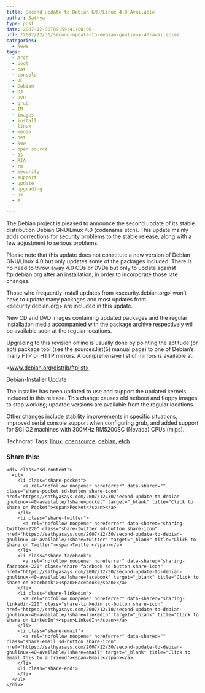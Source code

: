 ```yaml
---
title: Second update to Debian GNU/Linux 4.0 Available
author: Sathya
type: post
date: 2007-12-30T09:59:41+00:00
url: /2007/12/30/second-update-to-debian-gnulinux-40-available/
categories:
  - News
tags:
  - Arch
  - boot
  - cat
  - console
  - DE
  - Debian
  - DJ
  - DVD
  - grub
  - IM
  - images
  - install
  - linux
  - media
  - net
  - New
  - open source
  - os
  - RIA
  - rm
  - security
  - support
  - update
  - upgrading
  - ux
  - X

---
```

The Debian project is pleased to announce the second update of its stable distribution Debian GNU/Linux 4.0 (codename etch). This update mainly adds corrections for security problems to the stable release, along with a few adjustment to serious problems.

Please note that this update does not constitute a new version of Debian GNU/Linux 4.0 but only updates some of the packages included. There is no need to throw away 4.0 CDs or DVDs but only to update against ftp.debian.org after an installation, in order to incorporate those late changes.

Those who frequently install updates from <security.debian.org> won&#8217;t have to update many packages and most updates from <security.debian.org> are included in this update.

New CD and DVD images containing updated packages and the regular installation media accompanied with the package archive respectively will be available soon at the regular locations.

Upgrading to this revision online is usually done by pointing the aptitude (or apt) package tool (see the sources.list(5) manual page) to one of Debian&#8217;s many FTP or HTTP mirrors. A comprehensive list of mirrors is available at:

<www.debian.org/distrib/ftplist>

Debian-Installer Update

The installer has been updated to use and support the updated kernels included in this release. This change causes old netboot and floppy images to stop working; updated versions are available from the regular locations.

Other changes include stability improvements in specific situations, improved serial console support when configuring grub, and added support for SGI O2 machines with 300MHz RM5200SC (Nevada) CPUs (mips).

Technorati Tags: <a href="http://technorati.com/tag/linux" class="performancingtags" rel="tag">linux</a>, <a href="http://technorati.com/tag/opensource" class="performancingtags" rel="tag">opensource</a>, <a href="http://technorati.com/tag/debian" class="performancingtags" rel="tag">debian</a>, <a href="http://technorati.com/tag/etch" class="performancingtags" rel="tag">etch</a>

<div class="sharedaddy sd-sharing-enabled">
  <div class="robots-nocontent sd-block sd-social sd-social-icon-text sd-sharing">
    <h3 class="sd-title">
      Share this:
    </h3>
    
    <div class="sd-content">
      <ul>
        <li class="share-pocket">
          <a rel="nofollow noopener noreferrer" data-shared="" class="share-pocket sd-button share-icon" href="https://sathyasays.com/2007/12/30/second-update-to-debian-gnulinux-40-available/?share=pocket" target="_blank" title="Click to share on Pocket"><span>Pocket</span></a>
        </li>
        <li class="share-twitter">
          <a rel="nofollow noopener noreferrer" data-shared="sharing-twitter-220" class="share-twitter sd-button share-icon" href="https://sathyasays.com/2007/12/30/second-update-to-debian-gnulinux-40-available/?share=twitter" target="_blank" title="Click to share on Twitter"><span>Twitter</span></a>
        </li>
        <li class="share-facebook">
          <a rel="nofollow noopener noreferrer" data-shared="sharing-facebook-220" class="share-facebook sd-button share-icon" href="https://sathyasays.com/2007/12/30/second-update-to-debian-gnulinux-40-available/?share=facebook" target="_blank" title="Click to share on Facebook"><span>Facebook</span></a>
        </li>
        <li class="share-linkedin">
          <a rel="nofollow noopener noreferrer" data-shared="sharing-linkedin-220" class="share-linkedin sd-button share-icon" href="https://sathyasays.com/2007/12/30/second-update-to-debian-gnulinux-40-available/?share=linkedin" target="_blank" title="Click to share on LinkedIn"><span>LinkedIn</span></a>
        </li>
        <li class="share-email">
          <a rel="nofollow noopener noreferrer" data-shared="" class="share-email sd-button share-icon" href="https://sathyasays.com/2007/12/30/second-update-to-debian-gnulinux-40-available/?share=email" target="_blank" title="Click to email this to a friend"><span>Email</span></a>
        </li>
        <li class="share-end">
        </li>
      </ul>
    </div>
  </div>
</div>